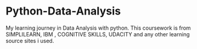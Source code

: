 # Python-Data-Analysis
My learning journey in Data Analysis with python. 
This coursework is from SIMPLILEARN, IBM , COGNITIVE SKILLS, UDACITY and any other learning source sites i used. 

